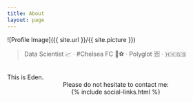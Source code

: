 ```yaml
---
title: About
layout: page
---
```


![Profile Image]({{ site.url }}/{{ site.picture }})

> Data Scientist 📈 · #Chelsea FC 💙⚽ · Polyglot 🈴 · 🇭🇰🇬🇧

<br>
This is Eden.

<br>
<center>
Please do not hesitate to contact me: <br>
{% include social-links.html %}
</center>
